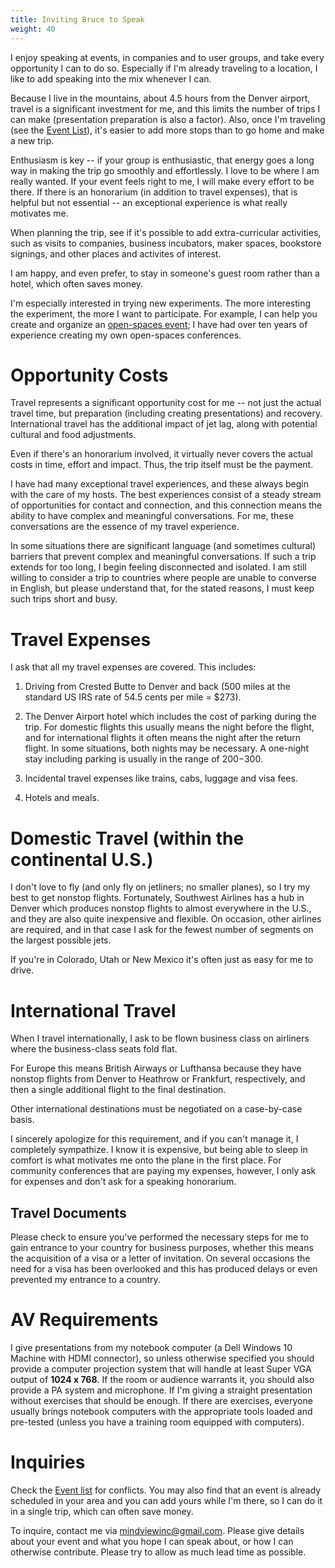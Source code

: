 ```yaml
---
title: Inviting Bruce to Speak
weight: 40
---
```


I enjoy speaking at events, in companies and to user groups, and take every
opportunity I can to do so. Especially if I'm already traveling to a location,
I like to add speaking into the mix whenever I can.

Because I live in the mountains, about 4.5 hours from the Denver airport,
travel is a significant investment for me, and this limits the number of trips
I can make (presentation preparation is also a factor). Also, once I'm
traveling (see the [Event List](/events)), it's easier to add more stops than
to go home and make a new trip.

Enthusiasm is key -- if your group is enthusiastic, that energy goes a long way
in making the trip go smoothly and effortlessly. I love to be where I am really
wanted. If your event feels right to me, I will make every effort to be there.
If there is an honorarium (in addition to travel expenses), that is helpful
but not essential -- an exceptional experience is what really motivates me.

When planning the trip, see if it's possible to add extra-curricular
activities, such as visits to companies, business incubators, maker spaces,
bookstore signings, and other places and activites of interest.

I am happy, and even prefer, to stay in someone's guest room rather than a
hotel, which often saves money.

I'm especially interested in trying new experiments. The more interesting the
experiment, the more I want to participate. For example, I can help you
create and organize an [open-spaces event](
http://wintertechforum.com/open-spaces/); I have had over ten years of
experience creating my own open-spaces conferences.

# Opportunity Costs

Travel represents a significant opportunity cost for me -- not just the actual
travel time, but preparation (including creating presentations) and recovery.
International travel has the additional impact of jet lag, along with
potential cultural and food adjustments.

Even if there's an honorarium involved, it virtually never covers the actual
costs in time, effort and impact. Thus, the trip itself must be the payment.

I have had many exceptional travel experiences, and these always begin with
the care of my hosts. The best experiences consist of a steady stream of
opportunities for contact and connection, and this connection means the
ability to have complex and meaningful conversations. For me, these
conversations are the essence of my travel experience.

In some situations there are significant language (and sometimes cultural)
barriers that prevent complex and meaningful conversations. If such a trip
extends for too long, I begin feeling disconnected and isolated. I am still
willing to consider a trip to countries where people are unable to converse in
English, but please understand that, for the stated reasons, I must keep such
trips short and busy.

# Travel Expenses

I ask that all my travel expenses are covered. This includes:

1. Driving from Crested Butte to Denver and back (500 miles at the standard US
IRS rate of 54.5 cents per mile = $273).

2. The Denver Airport hotel which includes the cost of parking during the
trip. For domestic flights this usually means the night before the flight, and
for international flights it often means the night after the return flight. In
some situations, both nights may be necessary.  A one-night stay including
parking is usually in the range of $200-$300.

3. Incidental travel expenses like trains, cabs, luggage and visa fees.

4. Hotels and meals.

# Domestic Travel (within the continental U.S.)

I don't love to fly (and only fly on jetliners; no smaller planes), so I try
my best to get nonstop flights. Fortunately, Southwest Airlines has a hub in
Denver which produces nonstop flights to almost everywhere in the U.S., and
they are also quite inexpensive and flexible. On occasion, other airlines are
required, and in that case I ask for the fewest number of segments on the
largest possible jets.

If you're in Colorado, Utah or New Mexico it's often just as easy for me to
drive.

# International Travel

When I travel internationally, I ask to be flown business class on airliners
where the business-class seats fold flat.

For Europe this means British Airways or Lufthansa because they have nonstop
flights from Denver to Heathrow or Frankfurt, respectively, and then a single
additional flight to the final destination.

Other international destinations must be negotiated on a case-by-case basis.

I sincerely apologize for this requirement, and if you can't manage it, I
completely sympathize. I know it is expensive, but being able to sleep in
comfort is what motivates me onto the plane in the first place. For community
conferences that are paying my expenses, however, I only ask for expenses and
don't ask for a speaking honorarium.

## Travel Documents

Please check to ensure you've performed the necessary steps for me to gain
entrance to your country for business purposes, whether this means the
acquisition of a visa or a letter of invitation. On several occasions the need
for a visa has been overlooked and this has produced delays or even prevented
my entrance to a country.

# AV Requirements

I give presentations from my notebook computer (a Dell Windows 10 Machine with
HDMI connector), so unless otherwise specified you should provide a computer
projection system that will handle at least Super VGA output of **1024 x 768**.
If the room or audience warrants it, you should also provide a PA system and
microphone. If I'm giving a straight presentation without exercises that should
be enough. If there are exercises, everyone usually brings notebook computers
with the appropriate tools loaded and pre-tested (unless you have a training
room equipped with computers).

# Inquiries

Check the [Event list](/events) for conflicts. You may also find that an event is
already scheduled in your area and you can add yours while I'm there, so I can
do it in a single trip, which can often save money.

To inquire, contact me via <mindviewinc@gmail.com>. Please give details about
your event and what you hope I can speak about, or how I can otherwise
contribute. Please try to allow as much lead time as possible.
